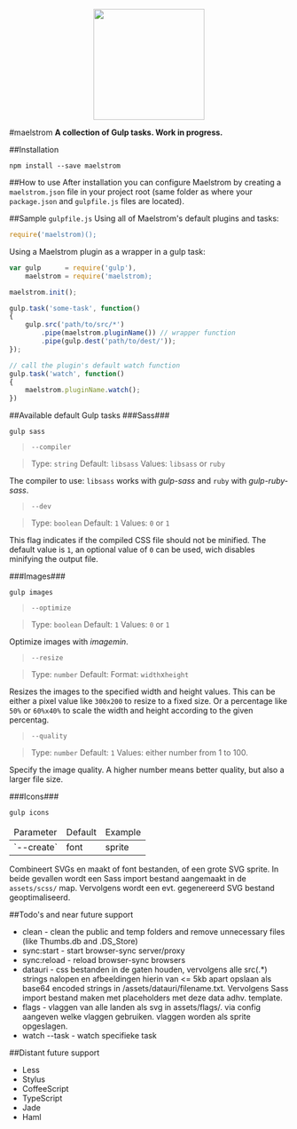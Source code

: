 <p align="center">
  <a href="https://github.com/roeldev/maelstrom-js">
    <img width="200" src="https://raw.githubusercontent.com/roeldev/maelstrom-js/develop/imgs/maelstrom.svg">
  </a>
</p>

#maelstrom
**A collection of Gulp tasks. Work in progress.**

##Installation
```
npm install --save maelstrom
```

##How to use
After installation you can configure Maelstrom by creating a `maelstrom.json` file in your project root (same folder as where your `package.json` and `gulpfile.js` files are located).


##Sample `gulpfile.js`
Using all of Maelstrom's default plugins and tasks:
```js
require('maelstrom)();
```

Using a Maelstrom plugin as a wrapper in a gulp task:
```js
var gulp      = require('gulp'),
    maelstrom = require('maelstrom);

maelstrom.init();

gulp.task('some-task', function()
{
    gulp.src('path/to/src/*')
        .pipe(maelstrom.pluginName()) // wrapper function
        .pipe(gulp.dest('path/to/dest/'));
});

// call the plugin's default watch function
gulp.task('watch', function()
{
    maelstrom.pluginName.watch();
})

```

##Available default Gulp tasks
###Sass###
```
gulp sass
```
> `--compiler`

> Type: `string`
> Default: `libsass`
> Values: `libsass` or `ruby`

The compiler to use: `libsass` works with _gulp-sass_ and `ruby` with _gulp-ruby-sass_.

> `--dev`

> Type: `boolean`
> Default: `1`
> Values: `0` or `1`

This flag indicates if the compiled CSS file should not be minified. The default value is `1`, an optional value of `0` can be used, wich disables minifying the output file.


###Images###
```
gulp images
```
> `--optimize`

> Type: `boolean`
> Default: `1`
> Values: `0` or `1`

Optimize images with _imagemin_.

> `--resize`

> Type: `number`
> Default:
> Format: `width`x`height`

Resizes the images to the specified width and height values. This can be either a pixel value like `300x200` to resize to a fixed size. Or a percentage like `50%` or `60%x40%` to scale the width and height according to the given percentag.

> `--quality`

> Type: `number`
> Default: `1`
> Values: either number from 1 to 100.

Specify the image quality. A higher number means better quality, but also a larger file size.


###Icons###
```
gulp icons
```
<table>
<thead><td>Parameter</td><td>Default</td><td>Example</td></thead>
<tr><td>`--create`</td><td>font</td><td>sprite</td></tr>
</table>

Combineert SVGs en maakt of font bestanden, of een grote SVG sprite. In beide gevallen wordt een Sass import bestand aangemaakt in de `assets/scss/` map. Vervolgens wordt een evt. gegenereerd SVG bestand geoptimaliseerd.

##Todo's and near future support
- clean - clean the public and temp folders and remove unnecessary files (like Thumbs.db and .DS_Store)
- sync:start - start browser-sync server/proxy
- sync:reload - reload browser-sync browsers
- datauri - css bestanden in de gaten houden, vervolgens alle src(.*) strings nalopen en afbeeldingen hierin van <= 5kb apart opslaan als base64 encoded strings in /assets/datauri/filename.txt. Vervolgens Sass import bestand maken met placeholders met deze data adhv. template.
- flags - vlaggen van alle landen als svg in assets/flags/. via config aangeven welke vlaggen gebruiken. vlaggen worden als sprite opgeslagen.
- watch --task <task> - watch specifieke task

##Distant future support
- Less
- Stylus
- CoffeeScript
- TypeScript
- Jade
- Haml
